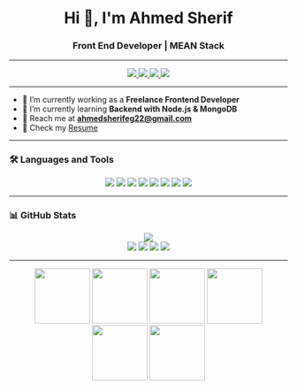 <h1 align="center">Hi 👋, I'm Ahmed Sherif</h1>
<h3 align="center">Front End Developer | MEAN Stack</h3>

---

<p align="center">
  <a href="https://www.linkedin.com/in/ahmed-sherif-45349b265/">
    <img src="https://img.shields.io/badge/-Ahmed%20Sherif-blue?style=flat-square&logo=Linkedin&logoColor=white" />
  </a>
  <a href="https://www.facebook.com/SheFo72/">
    <img src="https://img.shields.io/badge/Facebook-%231877F2.svg?style=flat-square&logo=facebook&logoColor=white" />
  </a>
  <a href="mailto:ahmedsherifeg22@gmail.com">
    <img src="https://img.shields.io/badge/Gmail-D14836?style=flat-square&logo=gmail&logoColor=white" />
  </a>
  <a href="https://drive.google.com/file/d/1tupFmH2V1a51YewHbSj-ieCQbD9Z2UaZ/view?usp=sharing">
    <img src="https://img.shields.io/badge/Resume-%23FF5722.svg?style=flat-square&logo=adobeacrobatreader&logoColor=white" />
  </a>
</p>

---

- 🔭 I’m currently working as a **Freelance Frontend Developer**
- 🌱 I’m currently learning **Backend with Node.js & MongoDB**
- 💌 Reach me at **ahmedsherifeg22@gmail.com**
- 📄 Check my [Resume](https://drive.google.com/file/d/1tupFmH2V1a51YewHbSj-ieCQbD9Z2UaZ/view?usp=sharing)

---

### 🛠 Languages and Tools

<p align="center">
  <img src="https://img.shields.io/badge/html5-%23E34F26.svg?style=for-the-badge&logo=html5&logoColor=white" />
  <img src="https://img.shields.io/badge/css3-%231572B6.svg?style=for-the-badge&logo=css3&logoColor=white" />
  <img src="https://img.shields.io/badge/javascript-%23F7DF1E.svg?style=for-the-badge&logo=javascript&logoColor=black" />
  <img src="https://img.shields.io/badge/angular-%23DD0031.svg?style=for-the-badge&logo=angular&logoColor=white" />
  <img src="https://img.shields.io/badge/node.js-%23339933.svg?style=for-the-badge&logo=node.js&logoColor=white" />
  <img src="https://img.shields.io/badge/java-%23ED8B00.svg?style=for-the-badge&logo=java&logoColor=white" />
  <img src="https://img.shields.io/badge/python-%233776AB.svg?style=for-the-badge&logo=python&logoColor=white" />
  <img src="https://img.shields.io/badge/mongodb-%2347A248.svg?style=for-the-badge&logo=mongodb&logoColor=white" />
</p>

---

### 📊 GitHub Stats

<p align="center">
  <img src="http://github-profile-summary-cards.vercel.app/api/cards/profile-details?username=shefo72&theme=monokai" />
  <br/>
  <img src="http://github-profile-summary-cards.vercel.app/api/cards/repos-per-language?username=shefo72&theme=monokai" />
  <img src="http://github-profile-summary-cards.vercel.app/api/cards/most-commit-language?username=shefo72&theme=monokai" />
  <img src="http://github-profile-summary-cards.vercel.app/api/cards/stats?username=shefo72&theme=monokai" />
  <img src="http://github-profile-summary-cards.vercel.app/api/cards/productive-time?username=shefo72&theme=monokai&utcOffset=3" />
</p>

---

<p align="center">
  <img src="[https://media.giphy.com/media/fsEaZldNC8A1PJ3mwp/giphy.gif](https://media3.giphy.com/media/v1.Y2lkPTc5MGI3NjExaGozNjA2N3owNDA5Nzd5bnhlZmJ6MWN1bjNseDVtbHYxMHhrdnFwZSZlcD12MV9pbnRlcm5hbF9naWZfYnlfaWQmY3Q9cw/kdFc8fubgS31b8DsVu/giphy.gif)" width="100"/>
  <img src="https://media.giphy.com/media/XAxylRMCdpbEWUAvr8/giphy.gif" width="100"/>
  <img src="https://media3.giphy.com/media/ln7z2eWriiQAllfVcn/200w.webp" width="100">
  <img src="https://i.giphy.com/media/LMt9638dO8dftAjtco/200.webp" width="100">
  <img src="https://i.giphy.com/media/KzJkzjggfGN5Py6nkT/200.webp" width="100">
  <img src="https://i.giphy.com/media/IdyAQJVN2kVPNUrojM/200.webp" width="100">
</p>
